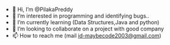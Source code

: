 - 👋 Hi, I’m @PilakaPreddy
- 👀 I’m interested in programming and identifying bugs..
- 🌱 I’m currently learning (Data Structures,Java and python)
- 💞️ I’m looking to collaborate on a project with good company 
- 📫 How to reach me (mail id-maybecode2003@gmail.com)

<!---
PilakaPreddy/PilakaPreddy is a ✨ special ✨ repository because its `README.md` (this file) appears on your GitHub profile.
You can click the Preview link to take a look at your changes.
--->
